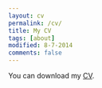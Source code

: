 ```yaml
---
layout: cv
permalink: /cv/
title: My CV
tags: [about]
modified: 8-7-2014
comments: false
---
```


You can download my <a href="https://github.com/Cagatayisil/cagatayisil.github.io/raw/master/CV_cagatayisil.pdf" target="_blank">CV</a>.

